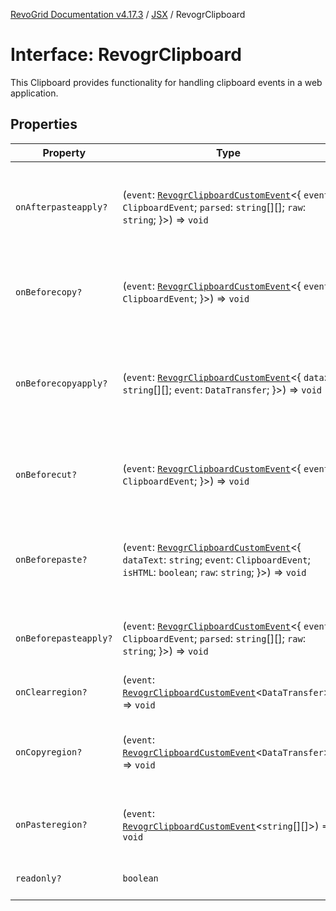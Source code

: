 [RevoGrid Documentation v4.17.3](README.md) / [JSX](Namespace.JSX.md) / RevogrClipboard

# Interface: RevogrClipboard

This Clipboard provides functionality for handling clipboard events in a web application.

## Properties

| Property | Type | Description | Defined in |
| ------ | ------ | ------ | ------ |
| `onAfterpasteapply?` | (`event`: [`RevogrClipboardCustomEvent`](Interface.RevogrClipboardCustomEvent.md)\<\{ `event`: `ClipboardEvent`; `parsed`: `string`[][]; `raw`: `string`; \}\>) => `void` | Paste 4. Fired after paste applied to the grid defaultPrevented - if true, paste will be canceled | [src/components.d.ts:1748](https://github.com/revolist/revogrid/blob/c9f40461b2daa14fb3a2e5f76080a8e7b65ce7ef/src/components.d.ts#L1748) |
| `onBeforecopy?` | (`event`: [`RevogrClipboardCustomEvent`](Interface.RevogrClipboardCustomEvent.md)\<\{ `event`: `ClipboardEvent`; \}\>) => `void` | Copy 1. Fired before copy triggered defaultPrevented - if true, copy will be canceled | [src/components.d.ts:1756](https://github.com/revolist/revogrid/blob/c9f40461b2daa14fb3a2e5f76080a8e7b65ce7ef/src/components.d.ts#L1756) |
| `onBeforecopyapply?` | (`event`: [`RevogrClipboardCustomEvent`](Interface.RevogrClipboardCustomEvent.md)\<\{ `data`: `string`[][]; `event`: `DataTransfer`; \}\>) => `void` | Copy Method 1. Fired before copy applied to the clipboard from outside. defaultPrevented - if true, copy will be canceled | [src/components.d.ts:1762](https://github.com/revolist/revogrid/blob/c9f40461b2daa14fb3a2e5f76080a8e7b65ce7ef/src/components.d.ts#L1762) |
| `onBeforecut?` | (`event`: [`RevogrClipboardCustomEvent`](Interface.RevogrClipboardCustomEvent.md)\<\{ `event`: `ClipboardEvent`; \}\>) => `void` | Cut 1. Fired before cut triggered defaultPrevented - if true, cut will be canceled | [src/components.d.ts:1769](https://github.com/revolist/revogrid/blob/c9f40461b2daa14fb3a2e5f76080a8e7b65ce7ef/src/components.d.ts#L1769) |
| `onBeforepaste?` | (`event`: [`RevogrClipboardCustomEvent`](Interface.RevogrClipboardCustomEvent.md)\<\{ `dataText`: `string`; `event`: `ClipboardEvent`; `isHTML`: `boolean`; `raw`: `string`; \}\>) => `void` | Paste 1. Fired before paste applied to the grid defaultPrevented - if true, paste will be canceled | [src/components.d.ts:1775](https://github.com/revolist/revogrid/blob/c9f40461b2daa14fb3a2e5f76080a8e7b65ce7ef/src/components.d.ts#L1775) |
| `onBeforepasteapply?` | (`event`: [`RevogrClipboardCustomEvent`](Interface.RevogrClipboardCustomEvent.md)\<\{ `event`: `ClipboardEvent`; `parsed`: `string`[][]; `raw`: `string`; \}\>) => `void` | Paste 2. Fired before paste applied to the grid and after data parsed | [src/components.d.ts:1784](https://github.com/revolist/revogrid/blob/c9f40461b2daa14fb3a2e5f76080a8e7b65ce7ef/src/components.d.ts#L1784) |
| `onClearregion?` | (`event`: [`RevogrClipboardCustomEvent`](Interface.RevogrClipboardCustomEvent.md)\<`DataTransfer`\>) => `void` | Cut 2. Clears region when cut is done | [src/components.d.ts:1792](https://github.com/revolist/revogrid/blob/c9f40461b2daa14fb3a2e5f76080a8e7b65ce7ef/src/components.d.ts#L1792) |
| `onCopyregion?` | (`event`: [`RevogrClipboardCustomEvent`](Interface.RevogrClipboardCustomEvent.md)\<`DataTransfer`\>) => `void` | Copy 2. Fired when region copied defaultPrevented - if true, copy will be canceled | [src/components.d.ts:1796](https://github.com/revolist/revogrid/blob/c9f40461b2daa14fb3a2e5f76080a8e7b65ce7ef/src/components.d.ts#L1796) |
| `onPasteregion?` | (`event`: [`RevogrClipboardCustomEvent`](Interface.RevogrClipboardCustomEvent.md)\<`string`[][]\>) => `void` | Paste 3. Internal method. When data region is ready pass it to the top. | [src/components.d.ts:1802](https://github.com/revolist/revogrid/blob/c9f40461b2daa14fb3a2e5f76080a8e7b65ce7ef/src/components.d.ts#L1802) |
| `readonly?` | `boolean` | If readonly mode - disabled Paste event | [src/components.d.ts:1806](https://github.com/revolist/revogrid/blob/c9f40461b2daa14fb3a2e5f76080a8e7b65ce7ef/src/components.d.ts#L1806) |
